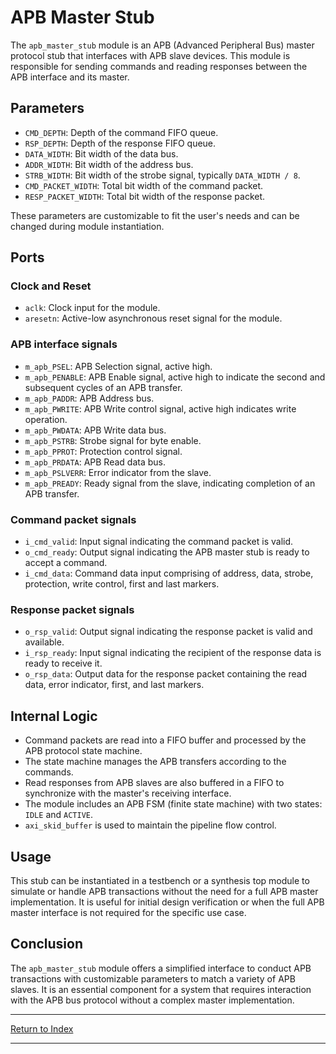 # APB Master Stub

The `apb_master_stub` module is an APB (Advanced Peripheral Bus) master protocol stub that interfaces with APB slave devices. This module is responsible for sending commands and reading responses between the APB interface and its master.

## Parameters

- `CMD_DEPTH`: Depth of the command FIFO queue.
- `RSP_DEPTH`: Depth of the response FIFO queue.
- `DATA_WIDTH`: Bit width of the data bus.
- `ADDR_WIDTH`: Bit width of the address bus.
- `STRB_WIDTH`: Bit width of the strobe signal, typically `DATA_WIDTH / 8`.
- `CMD_PACKET_WIDTH`: Total bit width of the command packet.
- `RESP_PACKET_WIDTH`: Total bit width of the response packet.

These parameters are customizable to fit the user's needs and can be changed during module instantiation.

## Ports

### Clock and Reset

- `aclk`: Clock input for the module.
- `aresetn`: Active-low asynchronous reset signal for the module.

### APB interface signals

- `m_apb_PSEL`: APB Selection signal, active high.
- `m_apb_PENABLE`: APB Enable signal, active high to indicate the second and subsequent cycles of an APB transfer.
- `m_apb_PADDR`: APB Address bus.
- `m_apb_PWRITE`: APB Write control signal, active high indicates write operation.
- `m_apb_PWDATA`: APB Write data bus.
- `m_apb_PSTRB`: Strobe signal for byte enable.
- `m_apb_PPROT`: Protection control signal.
- `m_apb_PRDATA`: APB Read data bus.
- `m_apb_PSLVERR`: Error indicator from the slave.
- `m_apb_PREADY`: Ready signal from the slave, indicating completion of an APB transfer.

### Command packet signals

- `i_cmd_valid`: Input signal indicating the command packet is valid.
- `o_cmd_ready`: Output signal indicating the APB master stub is ready to accept a command.
- `i_cmd_data`: Command data input comprising of address, data, strobe, protection, write control, first and last markers.

### Response packet signals

- `o_rsp_valid`: Output signal indicating the response packet is valid and available.
- `i_rsp_ready`: Input signal indicating the recipient of the response data is ready to receive it.
- `o_rsp_data`: Output data for the response packet containing the read data, error indicator, first, and last markers.

## Internal Logic

- Command packets are read into a FIFO buffer and processed by the APB protocol state machine.
- The state machine manages the APB transfers according to the commands.
- Read responses from APB slaves are also buffered in a FIFO to synchronize with the master's receiving interface.
- The module includes an APB FSM (finite state machine) with two states: `IDLE` and `ACTIVE`.
- `axi_skid_buffer` is used to maintain the pipeline flow control.

## Usage

This stub can be instantiated in a testbench or a synthesis top module to simulate or handle APB transactions without the need for a full APB master implementation. It is useful for initial design verification or when the full APB master interface is not required for the specific use case.

## Conclusion

The `apb_master_stub` module offers a simplified interface to conduct APB transactions with customizable parameters to match a variety of APB slaves. It is an essential component for a system that requires interaction with the APB bus protocol without a complex master implementation.

---

[Return to Index](index.md)

---
